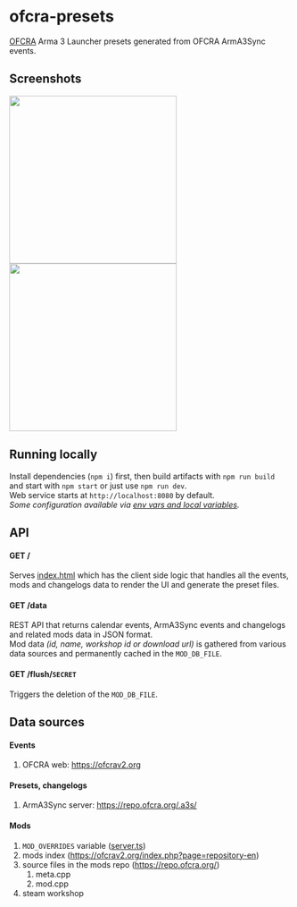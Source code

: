 # ofcra-presets
[OFCRA](https://ofcrav2.org) Arma 3 Launcher presets generated from OFCRA ArmA3Sync events.  

## Screenshots
<img src="https://user-images.githubusercontent.com/14183614/229900890-235e51c6-4cc9-476d-80a2-e31e32a03db1.png" height="300"> <img src="https://user-images.githubusercontent.com/14183614/228828857-55d3350c-96de-4c88-a6bd-59434fe55f77.png" height="300"> 

## Running locally
Install dependencies (`npm i`) first, then build artifacts with `npm run build` and start with `npm start` or just use `npm run dev`.  
Web service starts at `http://localhost:8080` by default.  
*Some configuration available via [env vars and local variables](server.ts).*

## API
#### GET /
Serves [index.html](index.html) which has the client side logic that handles all the events, mods and changelogs data to render the UI and generate the preset files.
#### GET /data
REST API that returns calendar events, ArmA3Sync events and changelogs and related mods data in JSON format.  
Mod data *(id, name, workshop id or download url)* is gathered from various data sources and permanently cached in the `MOD_DB_FILE`.
#### GET /flush/`SECRET`
Triggers the deletion of the `MOD_DB_FILE`.

## Data sources
#### Events
 1. OFCRA web: https://ofcrav2.org
#### Presets, changelogs
 1. ArmA3Sync server: https://repo.ofcra.org/.a3s/
#### Mods
 1. `MOD_OVERRIDES` variable ([server.ts](server.ts#L11))
 2. mods index (https://ofcrav2.org/index.php?page=repository-en)
 3. source files in the mods repo (https://repo.ofcra.org/)
    1. meta.cpp
    2. mod.cpp
 4. steam workshop
